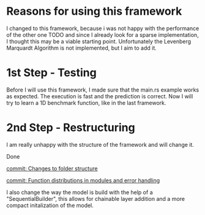 # Reasons for using this framework

I changed to this framework, because i was not happy with the performance of the other one TODO and since I already look for a sparse implementation, I thought this may be a viable starting point. Unfortunately the Levenberg Marquardt Algorithm is not implemented, but I aim to add it.


# 1st Step - Testing

Before I will use this framework, I made sure that the main.rs example works as expected. The execution is fast and the prediction is correct. Now I will try to learn a 1D benchmark function, like in the last framework.

# 2nd Step - Restructuring

I am really unhappy with the structure of the framework and will change it.

Done

[commit: Changes to folder structure](https://github.com/JakobKrause/RUST_FNN_LMA/commit/f8a6b1eca1b6377647f539bffcc3780fe18da8f4)

[commit: Function distributions in modules and error handling](https://github.com/JakobKrause/RUST_FNN_LMA/commit/5c7473459d29ef0f930d8722ec62cb5309aa4f15)

I also change the way the model is build with the help of a "SequentialBuilder", this allows for chainable layer addition and a more compact initalization of the model.